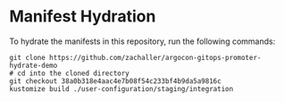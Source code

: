# Manifest Hydration

To hydrate the manifests in this repository, run the following commands:

```shell
git clone https://github.com/zachaller/argocon-gitops-promoter-hydrate-demo
# cd into the cloned directory
git checkout 38a0b318e4aac4e7b08f54c233bf4b9da5a9816c
kustomize build ./user-configuration/staging/integration
```
